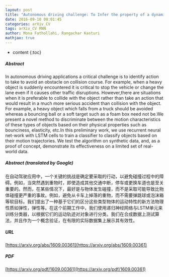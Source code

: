 ```yaml
---
layout: post
title: "Autonomous driving challenge: To Infer the property of a dynamic object based on its motion pattern using recurrent neural network"
date: 2016-09-10 00:01:45
categories: arXiv_CV
tags: arXiv_CV RNN
author: Mona Fathollahi, Rangachar Kasturi
mathjax: true
---
```


* content
{:toc}

##### Abstract
In autonomous driving applications a critical challenge is to identify action to take to avoid an obstacle on collision course. For example, when a heavy object is suddenly encountered it is critical to stop the vehicle or change the lane even if it causes other traffic disruptions. However,there are situations when it is preferable to collide with the object rather than take an action that would result in a much more serious accident than collision with the object. For example, a heavy object which falls from a truck should be avoided whereas a bouncing ball or a soft target such as a foam box need not be.We present a novel method to discriminate between the motion characteristics of these types of objects based on their physical properties such as bounciness, elasticity, etc.In this preliminary work, we use recurrent neural net-work with LSTM cells to train a classifier to classify objects based on their motion trajectories. We test the algorithm on synthetic data, and, as a proof of concept, demonstrate its effectiveness on a limited set of real-world data.

##### Abstract (translated by Google)
在自动驾驶应用中，一个关键的挑战是确定要采取的行动，以避免碰撞过程中的障碍。例如，当突然遇到重物时，即使造成其他交通中断，停车或更换车道也是至关重要的。然而，在某些情况下，最好是与物体发生碰撞，而不是采取可能导致比物体碰撞更严重的事故。例如，避免从卡车上掉落的重物，而不需要弹跳球或泡沫箱等软目标。我们提出了一种基于它们的区分这些类型物体的运动特性的新方法物理性质如弹性，弹性等。在这个前期工作中，我们使用递归神经网络与LSTM单元来训练分类器，以根据它们的运动轨迹对对象进行分类。我们在合成数据上测试算法，并且作为一个概念验证，在有限的实际数据集上展示其有效性。

##### URL
[https://arxiv.org/abs/1609.00361](https://arxiv.org/abs/1609.00361)

##### PDF
[https://arxiv.org/pdf/1609.00361](https://arxiv.org/pdf/1609.00361)

